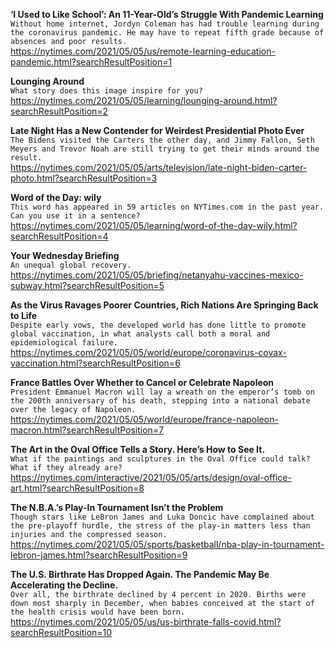 **‘I Used to Like School’: An 11-Year-Old’s Struggle With Pandemic Learning**\
`Without home internet, Jordyn Coleman has had trouble learning during the coronavirus pandemic. He may have to repeat fifth grade because of absences and poor results.`\
https://nytimes.com/2021/05/05/us/remote-learning-education-pandemic.html?searchResultPosition=1

**Lounging Around**\
`What story does this image inspire for you?`\
https://nytimes.com/2021/05/05/learning/lounging-around.html?searchResultPosition=2

**Late Night Has a New Contender for Weirdest Presidential Photo Ever**\
`The Bidens visited the Carters the other day, and Jimmy Fallon, Seth Meyers and Trevor Noah are still trying to get their minds around the result.`\
https://nytimes.com/2021/05/05/arts/television/late-night-biden-carter-photo.html?searchResultPosition=3

**Word of the Day: wily**\
`This word has appeared in 59 articles on NYTimes.com in the past year. Can you use it in a sentence?`\
https://nytimes.com/2021/05/05/learning/word-of-the-day-wily.html?searchResultPosition=4

**Your Wednesday Briefing**\
`An unequal global recovery.`\
https://nytimes.com/2021/05/05/briefing/netanyahu-vaccines-mexico-subway.html?searchResultPosition=5

**As the Virus Ravages Poorer Countries, Rich Nations Are Springing Back to Life**\
`Despite early vows, the developed world has done little to promote global vaccination, in what analysts call both a moral and epidemiological failure.`\
https://nytimes.com/2021/05/05/world/europe/coronavirus-covax-vaccination.html?searchResultPosition=6

**France Battles Over Whether to Cancel or Celebrate Napoleon**\
`President Emmanuel Macron will lay a wreath on the emperor’s tomb on the 200th anniversary of his death, stepping into a national debate over the legacy of Napoleon.`\
https://nytimes.com/2021/05/05/world/europe/france-napoleon-macron.html?searchResultPosition=7

**The Art in the Oval Office Tells a Story. Here’s How to See It.**\
`What if the paintings and sculptures in the Oval Office could talk? What if they already are?`\
https://nytimes.com/interactive/2021/05/05/arts/design/oval-office-art.html?searchResultPosition=8

**The N.B.A.’s Play-In Tournament Isn’t the Problem**\
`Though stars like LeBron James and Luka Doncic have complained about the pre-playoff hurdle, the stress of the play-in matters less than injuries and the compressed season.`\
https://nytimes.com/2021/05/05/sports/basketball/nba-play-in-tournament-lebron-james.html?searchResultPosition=9

**The U.S. Birthrate Has Dropped Again. The Pandemic May Be Accelerating the Decline.**\
`Over all, the birthrate declined by 4 percent in 2020. Births were down most sharply in December, when babies conceived at the start of the health crisis would have been born.`\
https://nytimes.com/2021/05/05/us/us-birthrate-falls-covid.html?searchResultPosition=10

